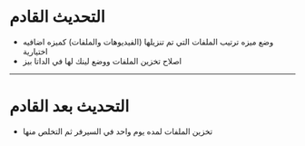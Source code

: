 # التحديث القادم
  -  وضع ميزه ترتيب الملفات التي تم تنزيلها (الفيديوهات والملفات) كميزه اضافيه اختيارية
  - اصلاح تخزين الملفات ووضع لينك لها في الداتا بيز
  
----




# التحديث بعد القادم

- تخزين الملفات لمده يوم واحد في السيرفر ثم التخلص منها
